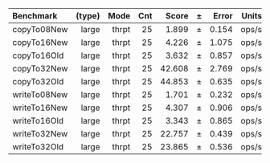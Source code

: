 Benchmark | (type) | Mode | Cnt | Score | ± | Error | Units
:---------|-------:|-----:|----:|------:|---|------:|-----:
copyTo08New | large | thrpt | 25 | 1.899 | ± | 0.154 | ops/s
copyTo16New | large | thrpt | 25 | 4.226 | ± | 1.075 | ops/s
copyTo16Old | large | thrpt | 25 | 3.632 | ± | 0.857 | ops/s
copyTo32New | large | thrpt | 25 | 42.608 | ± | 2.769 | ops/s
copyTo32Old | large | thrpt | 25 | 44.853 | ± | 0.635 | ops/s
writeTo08New | large | thrpt | 25 | 1.701 | ± | 0.232 | ops/s
writeTo16New | large | thrpt | 25 | 4.307 | ± | 0.906 | ops/s
writeTo16Old | large | thrpt | 25 | 3.343 | ± | 0.865 | ops/s
writeTo32New | large | thrpt | 25 | 22.757 | ± | 0.439 | ops/s
writeTo32Old | large | thrpt | 25 | 23.865 | ± | 0.536 | ops/s
